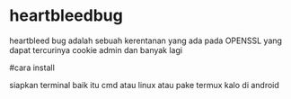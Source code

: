 # heartbleedbug
heartbleed bug adalah sebuah kerentanan yang ada pada OPENSSL yang dapat tercurinya cookie admin dan banyak lagi

#cara install

siapkan terminal baik itu cmd atau linux atau pake termux kalo di android
